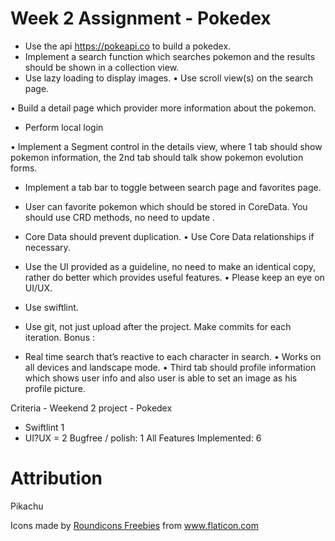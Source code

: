 # Week 2 Assignment - Pokedex
+ Use the api https://pokeapi.co to build a pokedex.
+ Implement a search function which searches pokemon and the results should be shown in a collection view.
+ Use lazy loading to display images.
• Use scroll view(s) on the search page.

• Build a detail page which provider more information about the pokemon.

+ Perform local login

• Implement a Segment control in the details view, where 1 tab should show pokemon information, the 2nd tab should talk show pokemon evolution forms.

+ Implement a tab bar to toggle between search page and favorites page.

+ User can favorite pokemon which should be stored in CoreData. You should use CRD methods, no need to update .

+ Core Data should prevent duplication.
• Use Core Data relationships if necessary.
+ Use the UI provided as a guideline, no need to make an identical copy, rather do better which provides useful features.
• Please keep an eye on UI/UX.
+ Use swiftlint.
+ Use git, not just upload after the project. Make commits for each iteration.
Bonus :
+ Real time search that’s reactive to each character in search.
• Works on all devices and landscape mode.
• Third tab should profile information which shows user info and also user is able to set an image as his profile picture.


Criteria - Weekend 2 project - Pokedex
* Swiftlint 1
* UI?UX = 2
Bugfree / polish: 1
All Features Implemented: 6



# Attribution
Pikachu
<div>Icons made by <a href="https://www.flaticon.com/authors/roundicons-freebies" title="Roundicons Freebies">Roundicons Freebies</a> from <a href="https://www.flaticon.com/" title="Flaticon">www.flaticon.com</a></div>
